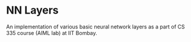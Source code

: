 # NN Layers
An implementation of various basic neural network layers as a part of CS 335 course (AIML lab) at IIT Bombay.
